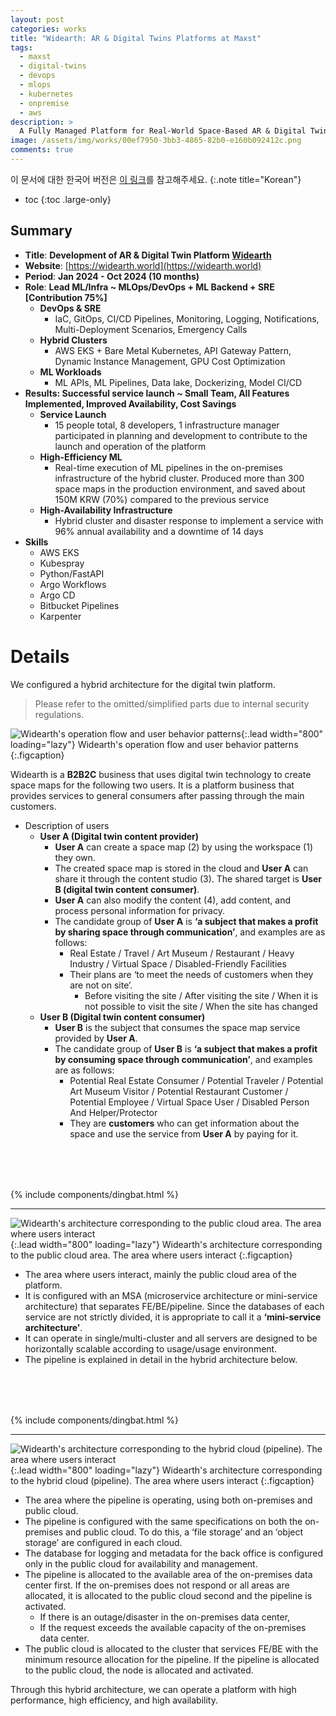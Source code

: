 ```yaml
---
layout: post
categories: works
title: "Widearth: AR & Digital Twins Platforms at Maxst"
tags:
  - maxst
  - digital-twins
  - devops
  - mlops
  - kubernetes
  - onpremise
  - aws
description: >
  A Fully Managed Platform for Real-World Space-Based AR & Digital Twin Services; I contributed to the development of the platform as a lead ML/Infra engineer.
image: /assets/img/works/00ef7950-3bb3-4865-82b0-e160b092412c.png
comments: true
---
```


이 문서에 대한 한국어 버전은 [이 링크](https://blog.jyje.online/posts/project/widearth-digital-twins-platforms-at-maxst)를 참고해주세요.
{:.note title="Korean"}

* toc
{:toc .large-only}

## Summary
- **Title**: **Development of AR & Digital Twin Platform [Widearth]**
- **Website**: [https://widearth.world](https://widearth.world)
- **Period**: **Jan 2024 - Oct 2024 (10 months)**
- **Role**: **Lead ML/Infra ~ MLOps/DevOps + ML Backend + SRE [Contribution 75%]**
    - **DevOps & SRE**
        - IaC, GitOps, CI/CD Pipelines, Monitoring, Logging, Notifications, Multi-Deployment Scenarios, Emergency Calls
    - **Hybrid Clusters**
        - AWS EKS + Bare Metal Kubernetes, API Gateway Pattern, Dynamic Instance Management, GPU Cost Optimization
    - **ML Workloads**
        - ML APIs, ML Pipelines, Data lake, Dockerizing, Model CI/CD
- **Results: Successful service launch ~ Small Team, All Features Implemented, Improved Availability, Cost Savings**
    - **Service Launch**
        - 15 people total, 8 developers, 1 infrastructure manager participated in planning and development to contribute to the launch and operation of the platform
    - **High-Efficiency ML**
        - Real-time execution of ML pipelines in the on-premises infrastructure of the hybrid cluster. Produced more than 300 space maps in the production environment, and saved about 150M KRW (70%) compared to the previous service
    - **High-Availability Infrastructure**
        - Hybrid cluster and disaster response to implement a service with 96% annual availability and a downtime of 14 days
- **Skills**
    - AWS EKS
    - Kubespray
    - Python/FastAPI
    - Argo Workflows
    - Argo CD
    - Bitbucket Pipelines
    - Karpenter


# Details
We configured a hybrid architecture for the digital twin platform.

> Please refer to the omitted/simplified parts due to internal security regulations.

![Widearth's operation flow and user behavior patterns](/assets/img/works/964ffa59-e690-4b3b-b52a-a16e69728246.png){:.lead width="800" loading="lazy"}
Widearth's operation flow and user behavior patterns
{:.figcaption}


Widearth is a **B2B2C** business that uses digital twin technology to create space maps for the following two users. It is a platform business that provides services to general consumers after passing through the main customers.

- Description of users
    - **User A (Digital twin content provider)**
        - **User A** can create a space map (2) by using the workspace (1) they own.
        - The created space map is stored in the cloud and **User A** can share it through the content studio (3). The shared target is **User B (digital twin content consumer)**.
        - **User A** can also modify the content (4), add content, and process personal information for privacy.
        - The candidate group of **User A** is **‘a subject that makes a profit by sharing space through communication’**, and examples are as follows:
            - Real Estate / Travel / Art Museum / Restaurant / Heavy Industry / Virtual Space / Disabled-Friendly Facilities
            - Their plans are ‘to meet the needs of customers when they are not on site’.
                - Before visiting the site / After visiting the site / When it is not possible to visit the site / When the site has changed
    - **User B (Digital twin content consumer)**
        - **User B** is the subject that consumes the space map service provided by **User A**.
        - The candidate group of **User B** is **‘a subject that makes a profit by consuming space through communication’**, and examples are as follows:
            - Potential Real Estate Consumer / Potential Traveler / Potential Art Museum Visitor / Potential Restaurant Customer / Potential Employee / Virtual Space User / Disabled Person And Helper/Protector
            - They are **customers** who can get information about the space and use the service from **User A** by paying for it.

<div style="margin-top: 5rem;">
  {% include components/dingbat.html %}
</div>

---

![Widearth's architecture corresponding to the public cloud area. The area where users interact](/assets/img/works/61a39148-4f5a-4424-862c-26a0adcda660.png){:.lead width="800" loading="lazy"}
Widearth's architecture corresponding to the public cloud area. The area where users interact
{:.figcaption}

- The area where users interact, mainly the public cloud area of the platform.
- It is configured with an MSA (microservice architecture or mini-service architecture) that separates FE/BE/pipeline. Since the databases of each service are not strictly divided, it is appropriate to call it a **‘mini-service architecture’**.
- It can operate in single/multi-cluster and all servers are designed to be horizontally scalable according to usage/usage environment.
- The pipeline is explained in detail in the hybrid architecture below.

<div style="margin-top: 5rem;">
  {% include components/dingbat.html %}
</div>

---

![Widearth's architecture corresponding to the hybrid cloud (pipeline). The area where users interact](/assets/img/works/7e09a770-db47-4ae1-8fce-346220ac39ff.png){:.lead width="800" loading="lazy"}
Widearth's architecture corresponding to the hybrid cloud (pipeline). The area where users interact
{:.figcaption}

- The area where the pipeline is operating, using both on-premises and public cloud.
- The pipeline is configured with the same specifications on both the on-premises and public cloud. To do this, a ‘file storage’ and an ‘object storage’ are configured in each cloud.
- The database for logging and metadata for the back office is configured only in the public cloud for availability and management.
- The pipeline is allocated to the available area of the on-premises data center first. If the on-premises does not respond or all areas are allocated, it is allocated to the public cloud second and the pipeline is activated.
    - If there is an outage/disaster in the on-premises data center,
    - If the request exceeds the available capacity of the on-premises data center.
- The public cloud is allocated to the cluster that services FE/BE with the minimum resource allocation for the pipeline. If the pipeline is allocated to the public cloud, the node is allocated and activated.

Through this hybrid architecture, we can operate a platform with high performance, high efficiency, and high availability.


[Widearth]: https://widearth.world
